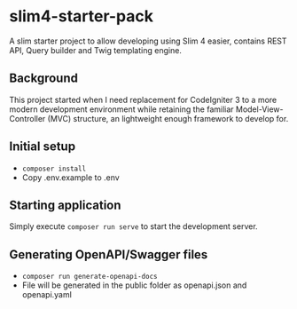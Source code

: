 # slim4-starter-pack

A slim starter project to allow developing using Slim 4 easier, contains REST API, Query builder and Twig templating engine.

## Background

This project started when I need replacement for CodeIgniter 3 to a more modern development environment while retaining the familiar Model-View-Controller (MVC) structure, an lightweight enough framework to develop for.

## Initial setup

- ```composer install```
- Copy .env.example to .env

## Starting application

Simply execute ```composer run serve``` to start the development server.

## Generating OpenAPI/Swagger files

- ```composer run generate-openapi-docs```
- File will be generated in the public folder as openapi.json and openapi.yaml